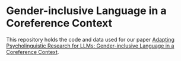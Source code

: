 # Gender-inclusive Language in a Coreference Context

This repository holds the code and data used for our paper [Adapting Psycholinguistic Research for LLMs: Gender-inclusive Language in a Coreference Context](https://arxiv.org/abs/2502.13120). 



